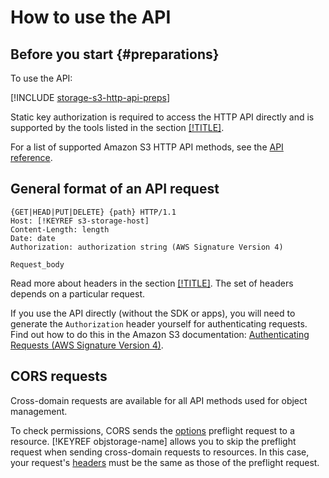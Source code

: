 # How to use the API

## Before you start {#preparations}

To use the API:

[!INCLUDE [storage-s3-http-api-preps](../_includes_service/storage-s3-http-api-preps.md)]

Static key authorization is required to access the HTTP API directly and is supported by the tools listed in the section [[!TITLE]](../instruments/index.md).

For a list of supported Amazon S3 HTTP API methods, see the [API reference](api-ref/index.md).

## General format of an API request

```
{GET|HEAD|PUT|DELETE} {path} HTTP/1.1
Host: [!KEYREF s3-storage-host]
Content-Length: length
Date: date
Authorization: authorization string (AWS Signature Version 4)

Request_body
```

Read more about headers in the section [[!TITLE]](api-ref/common-request-headers.md). The set of headers depends on a particular request.

If you use the API directly (without the SDK or apps), you will need to generate the `Authorization` header yourself for authenticating requests. Find out how to do this in the Amazon S3 documentation: [Authenticating Requests (AWS Signature Version 4)](https://docs.aws.amazon.com/AmazonS3/latest/API/sig-v4-authenticating-requests.html).

## CORS requests

Cross-domain requests are available for all API methods used for object management.

To check permissions, CORS sends the [options](api-ref/object/options.md) preflight request to a resource. [!KEYREF objstorage-name] allows you to skip the preflight request when sending cross-domain requests to resources. In this case, your request's [headers](api-ref/object/options.md#request-headers) must be the same as those of the preflight request.

